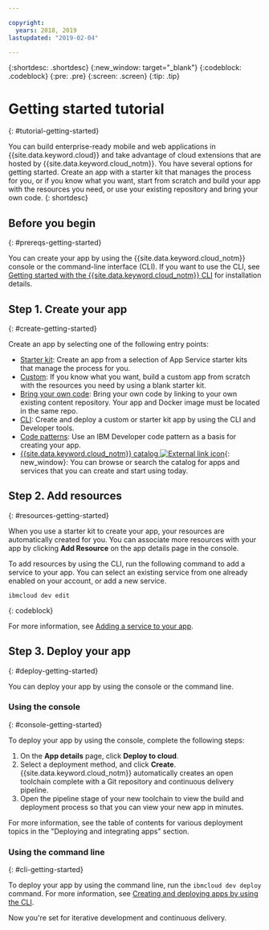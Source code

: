 ```yaml
---

copyright:
  years: 2018, 2019
lastupdated: "2019-02-04"

---
```


{:shortdesc: .shortdesc}
{:new_window: target="_blank"}
{:codeblock: .codeblock}
{:pre: .pre}
{:screen: .screen}
{:tip: .tip}

# Getting started tutorial
{: #tutorial-getting-started}

You can build enterprise-ready mobile and web applications in {{site.data.keyword.cloud}} and take advantage of cloud extensions that are hosted by {{site.data.keyword.cloud_notm}}. You have several options for getting started. Create an app with a starter kit that manages the process for you, or if you know what you want, start from scratch and build your app with the resources you need, or use your existing repository and bring your own code.
{: shortdesc}

## Before you begin
{: #prereqs-getting-started}

You can create your app by using the {{site.data.keyword.cloud_notm}} console or the command-line interface (CLI). If you want to use the CLI, see [Getting started with the {{site.data.keyword.cloud_notm}} CLI](/docs/cli/index.html#overview) for installation details.

## Step 1. Create your app
{: #create-getting-started}

Create an app by selecting one of the following entry points:
* [Starter kit](/docs/apps/tutorials/tutorial_starter-kit.html#tutorial-starterkit): Create an app from a selection of App Service starter kits that manage the process for you.
* [Custom](/docs/apps/tutorials/tutorial_scratch.html#tutorial-scratch): If you know what you want, build a custom app from scratch with the resources you need by using a blank starter kit.
* [Bring your own code](/docs/apps/tutorials/tutorial_byoc.html#tutorial-byoc): Bring your own code by linking to your own existing content repository. Your app and Docker image must be located in the same repo.
* [CLI](/docs/apps/create-deploy-cli.html#create-deploy-app-cli): Create and deploy a custom or starter kit app by using the CLI and Developer tools.
* [Code patterns](/docs/apps/tutorials/tutorial_code-pattern.html#tutorial-codepattern): Use an IBM Developer code pattern as a basis for creating your app.
* [{{site.data.keyword.cloud_notm}} catalog ![External link icon](../icons/launch-glyph.svg "External link icon")](https://cloud.ibm.com/catalog){: new_window}: You can browse or search the catalog for apps and services that you can create and start using today.

## Step 2. Add resources
{: #resources-getting-started}

When you use a starter kit to create your app, your resources are automatically created for you. You can associate more resources with your app by clicking **Add Resource** on the app details page in the console.

To add resources by using the CLI, run the following command to add a service to your app. You can select an existing service from one already enabled on your account, or add a new service. 
```
ibmcloud dev edit
```
{: codeblock}

For more information, see [Adding a service to your app](/docs/apps/reqnsi.html#add-resource).

## Step 3. Deploy your app
{: #deploy-getting-started}

You can deploy your app by using the console or the command line.

### Using the console
{: #console-getting-started}

To deploy your app by using the console, complete the following steps:

1. On the **App details** page, click **Deploy to cloud**.
2. Select a deployment method, and click **Create**. {{site.data.keyword.cloud_notm}} automatically creates an open toolchain complete with a Git repository and continuous delivery pipeline.
3. Open the pipeline stage of your new toolchain to view the build and deployment process so that you can view your new app in minutes.

For more information, see the table of contents for various deployment topics in the "Deploying and integrating apps" section.

### Using the command line
{: #cli-getting-started}

To deploy your app by using the command line, run the `ibmcloud dev deploy` command. For more information, see [Creating and deploying apps by using the CLI](/docs/apps/create-deploy-cli.html#create-deploy-app-cli).

Now you're set for iterative development and continuous delivery.
